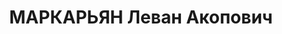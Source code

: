 ---
title: МАРКАРЬЯН Леван Акопович
description: 'Род. в 1901, армянин, член ВКП(б) с 1920.

  Звание: 13.01.1936 - ст. лейтенант ГБ (ЗСФСР).

  Награды: 20.12.1933 - знак «Почетный работник ВЧК—ОГПУ (XV)», 22.07.1937 - орден
  «Знак почета».

  нач. Ленинаканского ГО УГБ НКВД Армянской ССР, уволен 15.11.1937.

  Осужден 27.01.1938 ВК ВС СССР, ВМН. Расстрелян 03.02.1938.'
---